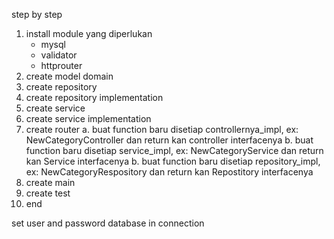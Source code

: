 step by step
1. install module yang diperlukan
   - mysql
   - validator
   - httprouter
2. create  model domain
3. create repository
4. create repository implementation
5. create service 
6. create service implementation
7. create router
   a. buat function baru disetiap controllernya_impl, ex: NewCategoryController dan return kan controller interfacenya
   b. buat function baru disetiap service_impl, ex: NewCategoryService dan return kan Service interfacenya
   b. buat function baru disetiap repository_impl, ex: NewCategoryRespository dan return kan Repostitory interfacenya
8. create main
9. create test
10. end


set user and password database in connection
